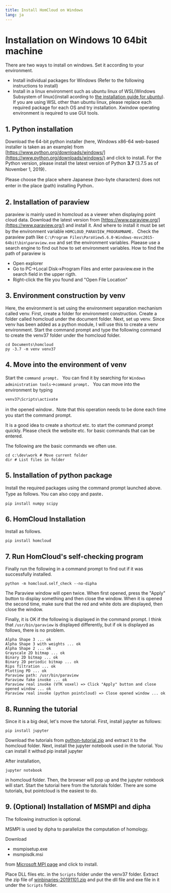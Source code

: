 ```yaml
---
title: Install HomCloud on Windows
lang: ja
---
```


# Installation on Windows 10 64bit machine

There are two ways to install on windows. Set it according to your environment.

 * Install individual packages for Windows (Refer to the following instructions to install)
 * Install in a linux environment such as ubuntu linux of WSL(Windows Subsystem of linux)(install acording to [the installation guide for ubuntu](install_guide_for_Ubuntu.html)). If you are using WSL other than ubuntu linux, please replace each required package for each OS and try installation. Xwindow operating environment is required to use GUI tools.

## 1. Python installation

Download the 64-bit python installer (here, Windows x86-64 web-based installer is taken as an example) from [https://www.python.org/downloads/windows/](https://www.python.org/downloads/windows/) and click to install.
For the Python version, please install the latest version of Python **3.7** (3.7.5 as of November 1, 2019)．

Please choose the place where Japanese (two-byte characters) does not enter in the place (path) installing Python．

## 2. Installation of paraview

paraview is mainly used in homcloud as a viewer when displaying point cloud data.
Download the latest version from [https://www.paraview.org/](https://www.paraview.org/)
and install it. And where to install it must be set by the environment variable `HOMCLOUD_PARAVIEW_PROGRAMNAME`．
Check the paraview path like 
`C:\Program Files\ParaView5.6.0-Windows-msvc2015-64bit\bin\paraview.exe`
and set the environment variables.
Plaease use a search engine to find out how to set environment variables.
How to find the path of paraview is

* Open explorer
* Go to PC→Local Disk→Program Files and enter paraview.exe in the search field in the upper rigth.
* Right-click the file you found and "Open File Location"

## 3. Environment construction by venv

Here, the environment is set using the environment separation mechanism called venv.
First, create a folder for environment construction.
Create a folder called homcloud under the document folder.
Next, set up venv. 
Since venv has been added as a python module, I will use this to create a venv environment.
Start the command prompt and type the following command to create the venv37 folder under the homcloud folder.

    cd Documents\homcloud
    py -3.7 -m venv venv37

## 4. Move into the environment of venv
Start the `command prompt`．
You can find it by searching for `Windows administration tools`→`command prompt`．
You can move into the environment by typing

    venv37\Scripts\activate

in the opened  window．Note that this operation needs to be done each time  you start the command prompt.

It is a good idea to create a shortcut etc. to start the command prompt quickly.
Please check the website etc. for basic commands that can be entered.

The following are the basic commands we often use.

    cd c:\dev\work # Move current folder
    dir # List files in folder

## 5. Installation of python package
Install the required packages using the command prompt launched above.
Type as follows. You can also copy and paste．

    pip install numpy scipy

## 6. HomCloud Installation
Install as follows.

    pip install homcloud

## 7. Run HomCloud's self-checking program

Finally run the following in a command prompt to find out if it was successfully installed.

    python -m homcloud.self_check --no-dipha

The Paraview window will open twice.
When first opened, press the "Apply" button to display something and then close the window.
When it is opened the second time, make sure that the red and white dots are displayed, then close the window.

Finally, it is OK if the following is displayed in the command prompt.
I think that `/usr/bin/paraview` is displayed differently, but if ok is displayed as follows, there is no problem.

    Alpha Shape 3 ... ok
    Alpha Shape 3 with weights ... ok
    Alpha Shape 2 ... ok
    Grayscale 2D bitmap ... ok
    Binary 2D bitmap ... ok
    Binary 2D periodic bitmap ... ok
    Rips filtration ... ok
    Plotting PD ... ok
    Paraview path: /usr/bin/paraview
    Paraview fake invoke ... ok
    Paraview real invoke (VTK voxel) => Click "Apply" button and close opened window ... ok
    Paraview real invoke (python pointcloud) => Close opened window ... ok


## 8. Running the tutorial

Since it is a big deal, let's move the tutorial. First, install jupyter as follows:

    pip install jupyter

Download the tutorials from [python-tutorial.zip](/download/python-tutorial.zip)
and extract it to the homcloud folder.
Next, install the jupyter notebook used in the tutorial.
You can install it withsd
    pip install jupyter

After installation, 

    jupyter notebook

in homcloud folder.
Then, the browser will pop up and the jupyter notebook will start.
Start the tutorial here from the tutorials folder. There are some tutorials, but pointcloud is the easiest to do.

## 9. (Optional) Installation of MSMPI and dipha

The following instruction is optional. 

MSMPI is used by dipha to parallelize the computation of homology. 

Download

* msmpisetup.exe
* msmpisdk.msi

from [Microsoft MPI page](https://docs.microsoft.com/en-us/message-passing-interface/microsoft-mpi) and click to install.

Place DLL files etc. in the `Scripts` folder under the venv37 folder.
Extract the zip file of [winbinaries-20191101.zip](/download/win/winbinaries-20191101.zip)
and put the dll file and exe file in it under the  `Scripts` folder.

